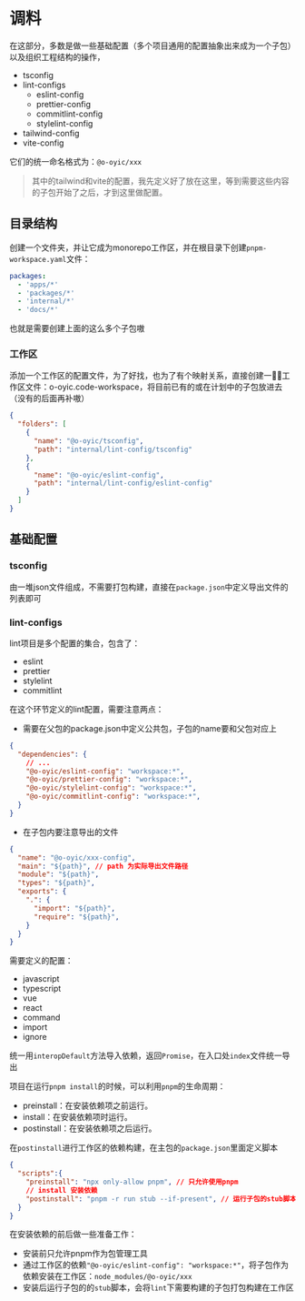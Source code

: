# 调料

在这部分，多数是做一些基础配置（多个项目通用的配置抽象出来成为一个子包）以及组织工程结构的操作，

- tsconfig
- lint-configs
  - eslint-config
  - prettier-config
  - commitlint-config
  - stylelint-config
- tailwind-config
- vite-config

它们的统一命名格式为：`@o-oyic/xxx`

> 其中的tailwind和vite的配置，我先定义好了放在这里，等到需要这些内容的子包开始了之后，才到这里做配置。

## 目录结构

创建一个文件夹，并让它成为monorepo工作区，并在根目录下创建`pnpm-workspace.yaml`文件：

```yaml
packages:
  - 'apps/*'
  - 'packages/*'
  - 'internal/*'
  - 'docs/*'
```

也就是需要创建上面的这么多个子包嗷

### 工作区

添加一个工作区的配置文件，为了好找，也为了有个映射关系，直接创建一✋🏻工作区文件：o-oyic.code-workspace，将目前已有的或在计划中的子包放进去（没有的后面再补嗷）

```json
{
  "folders": [
    {
      "name": "@o-oyic/tsconfig",
      "path": "internal/lint-config/tsconfig"
    },
    {
      "name": "@o-oyic/eslint-config",
      "path": "internal/lint-config/eslint-config"
    }
  ]
}
```

## 基础配置

### tsconfig

由一堆json文件组成，不需要打包构建，直接在`package.json`中定义导出文件的列表即可

### lint-configs

lint项目是多个配置的集合，包含了：

- eslint
- prettier
- stylelint
- commitlint

在这个环节定义的lint配置，需要注意两点：

- 需要在父包的package.json中定义公共包，子包的name要和父包对应上

```json
{
  "dependencies": {
    // ...
    "@o-oyic/eslint-config": "workspace:*",
    "@o-oyic/prettier-config": "workspace:*",
    "@o-oyic/stylelint-config": "workspace:*",
    "@o-oyic/commitlint-config": "workspace:*",
  }
}
```

- 在子包内要注意导出的文件

```json
{
  "name": "@o-oyic/xxx-config",
  "main": "${path}", // path 为实际导出文件路径
  "module": "${path}",
  "types": "${path}",
  "exports": {
    ".": {
      "import": "${path}",
      "require": "${path}",
    }
  }
}
```

需要定义的配置：

- javascript
- typescript
- vue
- react
- command
- import
- ignore

统一用`interopDefault`方法导入依赖，返回`Promise`，在入口处`index`文件统一导出

项目在运行`pnpm install`的时候，可以利用`pnpm`的生命周期：

- preinstall：在安装依赖项之前运行。
- install：在安装依赖项时运行。
- postinstall：在安装依赖项之后运行。

在`postinstall`进行工作区的依赖构建，在主包的`package.json`里面定义脚本

```json
{
  "scripts":{
    "preinstall": "npx only-allow pnpm", // 只允许使用pnpm
    // install 安装依赖
    "postinstall": "pnpm -r run stub --if-present", // 运行子包的stub脚本
  }
}
```

在安装依赖的前后做一些准备工作：

- 安装前只允许pnpm作为包管理工具
- 通过工作区的依赖`"@o-oyic/eslint-config": "workspace:*"`，将子包作为依赖安装在工作区：`node_modules/@o-oyic/xxx`
- 安装后运行子包的的`stub`脚本，会将`lint`下需要构建的子包打包构建在工作区
